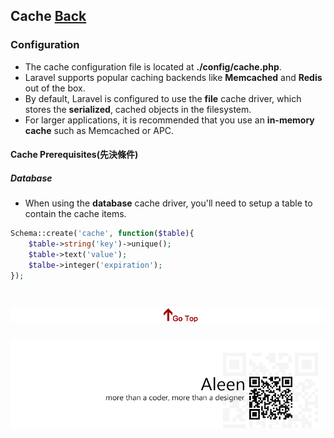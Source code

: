 ## Cache [Back](./../laravel.md)

### Configuration

- The cache configuration file is located at **./config/cache.php**.
- Laravel supports popular caching backends like **Memcached** and **Redis** out of the box.
- By default, Laravel is configured to use the **file** cache driver, which stores the **serialized**, cached objects in the filesystem.
- For larger applications, it is recommended that you use an **in-memory cache** such as Memcached or APC.

#### Cache Prerequisites(先決條件)

##### Database

- When using the **database** cache driver, you'll need to setup a table to contain the cache items.

```php
Schema::create('cache', function($table){
	$table->string('key')->unique();
	$table->text('value');
	$talbe->integer('expiration');
});
```


<a href="#" style="left:200px;"><img src="./../../../../pic/gotop.png"></a>
=====
<a href="http://aleen42.github.io/" target="_blank" ><img src="./../../../../pic/tail.gif"></a>